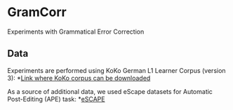 # GramCorr
Experiments with Grammatical Error Correction

## Data
Experiments are performed using KoKo German L1 Learner Corpus (version 3):
*[Link where KoKo corpus can be downloaded](https://clarin.eurac.edu/repository/xmlui/handle/20.500.12124/12?download=https%3A%2F%2Fclarin.eurac.edu%2Frepository%2Fxmlui%2Fbitstream%2Fhandle%2F20.500.12124%2F12%2Fmmax-v3.zip%3Fsequence%3D12%26dtoken%3Da0ec2a899953dd350b90b3f4dd4a47ef)

As a source of additional data, we used eScape datasets for Automatic Post-Editing (APE) task:
*[eSCAPE](http://hltshare.fbk.eu/QT21/eSCAPE.html)


